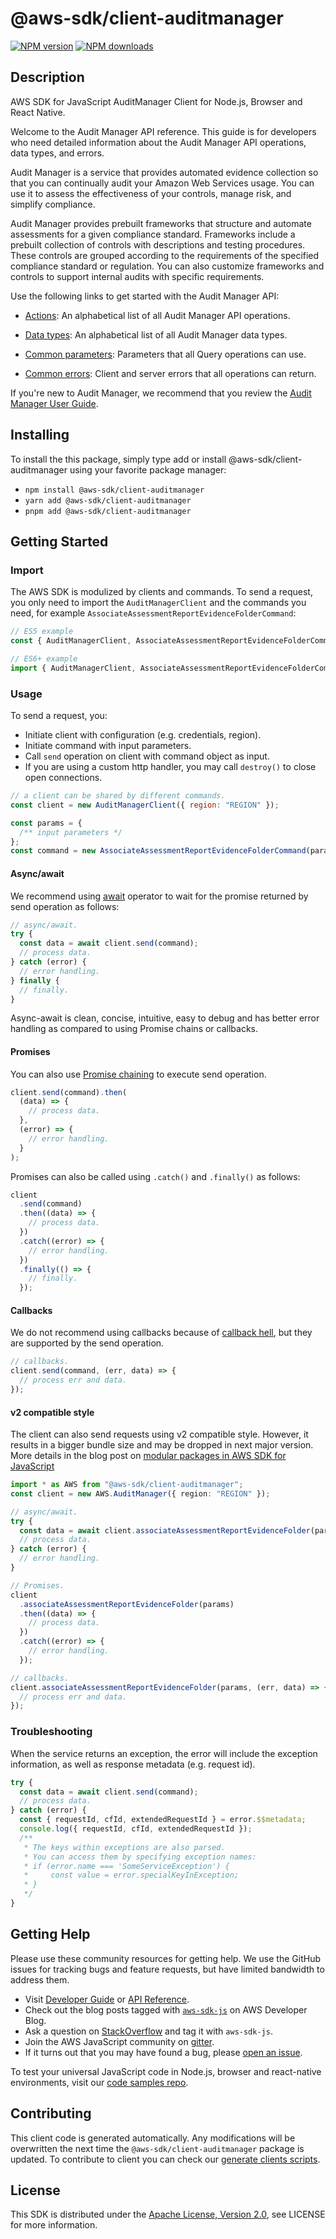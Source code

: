 <!-- generated file, do not edit directly -->

# @aws-sdk/client-auditmanager

[![NPM version](https://img.shields.io/npm/v/@aws-sdk/client-auditmanager/latest.svg)](https://www.npmjs.com/package/@aws-sdk/client-auditmanager)
[![NPM downloads](https://img.shields.io/npm/dm/@aws-sdk/client-auditmanager.svg)](https://www.npmjs.com/package/@aws-sdk/client-auditmanager)

## Description

AWS SDK for JavaScript AuditManager Client for Node.js, Browser and React Native.

<p>Welcome to the Audit Manager API reference. This guide is for developers who
need detailed information about the Audit Manager API operations, data types, and
errors. </p>
<p>Audit Manager is a service that provides automated evidence collection so that
you can continually audit your Amazon Web Services usage. You can use it to assess the
effectiveness of your controls, manage risk, and simplify compliance.</p>
<p>Audit Manager provides prebuilt frameworks that structure and automate
assessments for a given compliance standard. Frameworks include a prebuilt collection of
controls with descriptions and testing procedures. These controls are grouped according to
the requirements of the specified compliance standard or regulation. You can also customize
frameworks and controls to support internal audits with specific requirements. </p>
<p>Use the following links to get started with the Audit Manager API:</p>
<ul>
<li>
<p>
<a href="https://docs.aws.amazon.com/audit-manager/latest/APIReference/API_Operations.html">Actions</a>: An
alphabetical list of all Audit Manager API operations.</p>
</li>
<li>
<p>
<a href="https://docs.aws.amazon.com/audit-manager/latest/APIReference/API_Types.html">Data types</a>: An alphabetical list of all Audit Manager data
types.</p>
</li>
<li>
<p>
<a href="https://docs.aws.amazon.com/audit-manager/latest/APIReference/CommonParameters.html">Common
parameters</a>: Parameters that all Query operations can use.</p>
</li>
<li>
<p>
<a href="https://docs.aws.amazon.com/audit-manager/latest/APIReference/CommonErrors.html">Common errors</a>:
Client and server errors that all operations can return.</p>
</li>
</ul>
<p>If you're new to Audit Manager, we recommend that you review the <a href="https://docs.aws.amazon.com/audit-manager/latest/userguide/what-is.html">
Audit Manager User Guide</a>.</p>

## Installing

To install the this package, simply type add or install @aws-sdk/client-auditmanager
using your favorite package manager:

- `npm install @aws-sdk/client-auditmanager`
- `yarn add @aws-sdk/client-auditmanager`
- `pnpm add @aws-sdk/client-auditmanager`

## Getting Started

### Import

The AWS SDK is modulized by clients and commands.
To send a request, you only need to import the `AuditManagerClient` and
the commands you need, for example `AssociateAssessmentReportEvidenceFolderCommand`:

```js
// ES5 example
const { AuditManagerClient, AssociateAssessmentReportEvidenceFolderCommand } = require("@aws-sdk/client-auditmanager");
```

```ts
// ES6+ example
import { AuditManagerClient, AssociateAssessmentReportEvidenceFolderCommand } from "@aws-sdk/client-auditmanager";
```

### Usage

To send a request, you:

- Initiate client with configuration (e.g. credentials, region).
- Initiate command with input parameters.
- Call `send` operation on client with command object as input.
- If you are using a custom http handler, you may call `destroy()` to close open connections.

```js
// a client can be shared by different commands.
const client = new AuditManagerClient({ region: "REGION" });

const params = {
  /** input parameters */
};
const command = new AssociateAssessmentReportEvidenceFolderCommand(params);
```

#### Async/await

We recommend using [await](https://developer.mozilla.org/en-US/docs/Web/JavaScript/Reference/Operators/await)
operator to wait for the promise returned by send operation as follows:

```js
// async/await.
try {
  const data = await client.send(command);
  // process data.
} catch (error) {
  // error handling.
} finally {
  // finally.
}
```

Async-await is clean, concise, intuitive, easy to debug and has better error handling
as compared to using Promise chains or callbacks.

#### Promises

You can also use [Promise chaining](https://developer.mozilla.org/en-US/docs/Web/JavaScript/Guide/Using_promises#chaining)
to execute send operation.

```js
client.send(command).then(
  (data) => {
    // process data.
  },
  (error) => {
    // error handling.
  }
);
```

Promises can also be called using `.catch()` and `.finally()` as follows:

```js
client
  .send(command)
  .then((data) => {
    // process data.
  })
  .catch((error) => {
    // error handling.
  })
  .finally(() => {
    // finally.
  });
```

#### Callbacks

We do not recommend using callbacks because of [callback hell](http://callbackhell.com/),
but they are supported by the send operation.

```js
// callbacks.
client.send(command, (err, data) => {
  // process err and data.
});
```

#### v2 compatible style

The client can also send requests using v2 compatible style.
However, it results in a bigger bundle size and may be dropped in next major version. More details in the blog post
on [modular packages in AWS SDK for JavaScript](https://aws.amazon.com/blogs/developer/modular-packages-in-aws-sdk-for-javascript/)

```ts
import * as AWS from "@aws-sdk/client-auditmanager";
const client = new AWS.AuditManager({ region: "REGION" });

// async/await.
try {
  const data = await client.associateAssessmentReportEvidenceFolder(params);
  // process data.
} catch (error) {
  // error handling.
}

// Promises.
client
  .associateAssessmentReportEvidenceFolder(params)
  .then((data) => {
    // process data.
  })
  .catch((error) => {
    // error handling.
  });

// callbacks.
client.associateAssessmentReportEvidenceFolder(params, (err, data) => {
  // process err and data.
});
```

### Troubleshooting

When the service returns an exception, the error will include the exception information,
as well as response metadata (e.g. request id).

```js
try {
  const data = await client.send(command);
  // process data.
} catch (error) {
  const { requestId, cfId, extendedRequestId } = error.$$metadata;
  console.log({ requestId, cfId, extendedRequestId });
  /**
   * The keys within exceptions are also parsed.
   * You can access them by specifying exception names:
   * if (error.name === 'SomeServiceException') {
   *     const value = error.specialKeyInException;
   * }
   */
}
```

## Getting Help

Please use these community resources for getting help.
We use the GitHub issues for tracking bugs and feature requests, but have limited bandwidth to address them.

- Visit [Developer Guide](https://docs.aws.amazon.com/sdk-for-javascript/v3/developer-guide/welcome.html)
  or [API Reference](https://docs.aws.amazon.com/AWSJavaScriptSDK/v3/latest/index.html).
- Check out the blog posts tagged with [`aws-sdk-js`](https://aws.amazon.com/blogs/developer/tag/aws-sdk-js/)
  on AWS Developer Blog.
- Ask a question on [StackOverflow](https://stackoverflow.com/questions/tagged/aws-sdk-js) and tag it with `aws-sdk-js`.
- Join the AWS JavaScript community on [gitter](https://gitter.im/aws/aws-sdk-js-v3).
- If it turns out that you may have found a bug, please [open an issue](https://github.com/aws/aws-sdk-js-v3/issues/new/choose).

To test your universal JavaScript code in Node.js, browser and react-native environments,
visit our [code samples repo](https://github.com/aws-samples/aws-sdk-js-tests).

## Contributing

This client code is generated automatically. Any modifications will be overwritten the next time the `@aws-sdk/client-auditmanager` package is updated.
To contribute to client you can check our [generate clients scripts](https://github.com/aws/aws-sdk-js-v3/tree/main/scripts/generate-clients).

## License

This SDK is distributed under the
[Apache License, Version 2.0](http://www.apache.org/licenses/LICENSE-2.0),
see LICENSE for more information.
